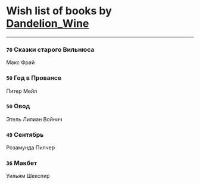 # Wish list of books by [Dandelion_Wine](http://vk.com/id58602788)
---

### `70` Сказки старого Вильнюса
Макс Фрай

### `50` Год в Провансе
Питер Мейл

### `50` Овод
Этель Лилиан Войнич

### `49` Сентябрь
Розамунда Пилчер

### `36` Макбет
Уильям Шекспир

